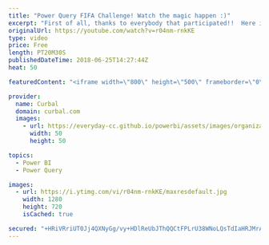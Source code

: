 ```yaml
---
title: "Power Query FIFA Challenge! Watch the magic happen :)"
excerpt: "First of all, thanks to everybody that participated!!  Here is a link to all the solution files: https://github.com/ruthpozuelo/Power-Query-Challenge-FIFA  And finally,,... how amazing is Power Query!! :)))   Looking for a download file? Go to our Download Center: https://curbal.com/donwload-center"
originalUrl: https://youtube.com/watch?v=r04nm-rnkKE
type: video
price: Free
length: PT20M30S
publishedDateTime: 2018-06-25T14:27:44Z
heat: 50

featuredContent: "<iframe width=\"800\" height=\"500\" frameborder=\"0\" src=\"https://www.youtube.com/embed/r04nm-rnkKE\" allow=\"accelerometer; autoplay; encrypted-media; gyroscope; picture-in-picture\" allowfullscreen></iframe>"

provider:
  name: Curbal
  domain: curbal.com
  images:
    - url: https://everyday-cc.github.io/powerbi/assets/images/organizations/curbal.com-50x50.jpg
      width: 50
      height: 50

topics:
  - Power BI
  - Power Query

images:
  - url: https://i.ytimg.com/vi/r04nm-rnkKE/maxresdefault.jpg
    width: 1280
    height: 720
    isCached: true

secured: "+HRiVRriUT0Jj4QXNyGg/vy+HDlReUbJThQQCtFPLrU38WNoLQsTdIaHRJMrA5S1EepDcFN9hGC45Xs1d+ZXBhYU80AStGT6ECM/EVaX7wvGBr2Jbmb3fZkkWHpFYADFBsNhr45UCYOi0AwJfhwF0WBVVEQSq2ugMB5BCvGRy3zl6UFnmIIiDWyZt+GBkI1ze1pyd/e6Xpzfa4UQ1XQD+gxPwP7MMFW+TM4Y+GFiJuCp/J5eMO3yPUYAQ0+2Jyaugbhq9tnnYv0uclllgnrduqWs88Ncmd5nXmke7lkxA3e1W/z1BcLCNZqnNqjxy2pRv+XyLQ/5aCHBi+ZgpZwydLaXf9CK4oGeGJWjgTjDBTMtf4fry/1bLMGwDNyBoJIthShjC6nD/XuaeWvC7nSBWqt9pAyr5MFy7Np99DAKFXA=;6LuXDAbYPRD0UDRC29CuLw=="
---
```


